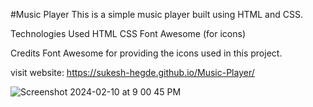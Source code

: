 #Music Player
This is a simple music player built using HTML and CSS.

Technologies Used
HTML
CSS
Font Awesome (for icons)

Credits
Font Awesome for providing the icons used in this project.

visit website: https://sukesh-hegde.github.io/Music-Player/

![Screenshot 2024-02-10 at 9 00 45 PM](https://github.com/Sukesh-Hegde/Music-Player/assets/128299015/9fa7275e-1916-4b85-8c21-76ee1cc5a965)
